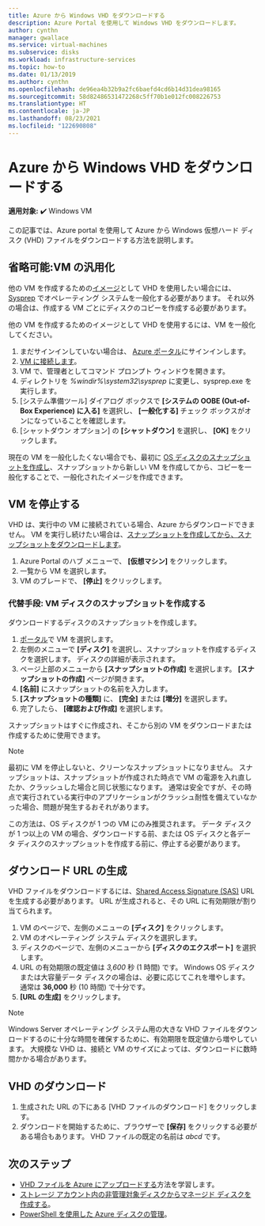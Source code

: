 ```yaml
---
title: Azure から Windows VHD をダウンロードする
description: Azure Portal を使用して Windows VHD をダウンロードします。
author: cynthn
manager: gwallace
ms.service: virtual-machines
ms.subservice: disks
ms.workload: infrastructure-services
ms.topic: how-to
ms.date: 01/13/2019
ms.author: cynthn
ms.openlocfilehash: de96ea4b32b9a2fc6baefd4cd6b14d31dea98165
ms.sourcegitcommit: 58d82486531472268c5ff70b1e012fc008226753
ms.translationtype: HT
ms.contentlocale: ja-JP
ms.lasthandoff: 08/23/2021
ms.locfileid: "122690808"
---
```

# <a name="download-a-windows-vhd-from-azure"></a>Azure から Windows VHD をダウンロードする

**適用対象:** :heavy_check_mark: Windows VM 

この記事では、Azure portal を使用して Azure から Windows 仮想ハード ディスク (VHD) ファイルをダウンロードする方法を説明します。

## <a name="optional-generalize-the-vm"></a>省略可能:VM の汎用化

他の VM を作成するための[イメージ](tutorial-custom-images.md)として VHD を使用したい場合には、[Sysprep](/windows-hardware/manufacture/desktop/sysprep--generalize--a-windows-installation) でオペレーティング システムを一般化する必要があります。 それ以外の場合は、作成する VM ごとにディスクのコピーを作成する必要があります。

他の VM を作成するためのイメージとして VHD を使用するには、VM を一般化してください。

1. まだサインインしていない場合は、 [Azure ポータル](https://portal.azure.com/)にサインインします。
2. [VM に接続します](connect-logon.md)。 
3. VM で、管理者としてコマンド プロンプト ウィンドウを開きます。
4. ディレクトリを *%windir%\system32\sysprep* に変更し、sysprep.exe を実行します。
5. [システム準備ツール] ダイアログ ボックスで **[システムの OOBE (Out-of-Box Experience) に入る]** を選択し、 **[一般化する]** チェック ボックスがオンになっていることを確認します。
6. [シャットダウン オプション] の **[シャットダウン]** を選択し、 **[OK]** をクリックします。 

現在の VM を一般化したくない場合でも、最初に [OS ディスクのスナップショットを作成し](#alternative-snapshot-the-vm-disk)、スナップショットから新しい VM を作成してから、コピーを一般化することで、一般化されたイメージを作成できます。

## <a name="stop-the-vm"></a>VM を停止する

VHD は、実行中の VM に接続されている場合、Azure からダウンロードできません。 VM を実行し続けたい場合は、[スナップショットを作成してから、スナップショットをダウンロードします](#alternative-snapshot-the-vm-disk)。

1. Azure Portal のハブ メニューで、 **[仮想マシン]** をクリックします。
1. 一覧から VM を選択します。
1. VM のブレードで、 **[停止]** をクリックします。

### <a name="alternative-snapshot-the-vm-disk"></a>代替手段: VM ディスクのスナップショットを作成する

ダウンロードするディスクのスナップショットを作成します。

1. [ポータル](https://portal.azure.com)で VM を選択します。
2. 左側のメニューで **[ディスク]** を選択し、スナップショットを作成するディスクを選択します。 ディスクの詳細が表示されます。  
3. ページ上部のメニューから **[スナップショットの作成]** を選択します。 **[スナップショットの作成]** ページが開きます。
4. **[名前]** にスナップショットの名前を入力します。 
5. **[スナップショットの種類]** に、 **[完全]** または **[増分]** を選択します。
6. 完了したら、 **[確認および作成]** を選択します。

スナップショットはすぐに作成され、そこから別の VM をダウンロードまたは作成するために使用できます。

> [!NOTE]
> 最初に VM を停止しないと、クリーンなスナップショットになりません。 スナップショットは、スナップショットが作成された時点で VM の電源を入れ直したか、クラッシュした場合と同じ状態になります。  通常は安全ですが、その時点で実行されている実行中のアプリケーションがクラッシュ耐性を備えていなかった場合、問題が発生するおそれがあります。
>  
> この方法は、OS ディスクが 1 つの VM にのみ推奨されます。 データ ディスクが 1 つ以上の VM の場合、ダウンロードする前、または OS ディスクと各データ ディスクのスナップショットを作成する前に、停止する必要があります。

## <a name="generate-download-url"></a>ダウンロード URL の生成

VHD ファイルをダウンロードするには、[Shared Access Signature (SAS)](../../storage/common/storage-sas-overview.md?toc=/azure/virtual-machines/windows/toc.json) URL を生成する必要があります。 URL が生成されると、その URL に有効期限が割り当てられます。

1. VM のページで、左側のメニューの **[ディスク]** をクリックします。
1. VM のオペレーティング システム ディスクを選択します。
1. ディスクのページで、左側のメニューから **[ディスクのエクスポート]** を選択します。
1. URL の有効期限の既定値は *3,600* 秒 (1 時間) です。 Windows OS ディスクまたは大容量データ ディスクの場合は、必要に応じてこれを増やします。 通常は **36,000** 秒 (10 時間) で十分です。
1. **[URL の生成]** をクリックします。

> [!NOTE]
> Windows Server オペレーティング システム用の大きな VHD ファイルをダウンロードするのに十分な時間を確保するために、有効期限を既定値から増やしています。 大規模な VHD は、接続と VM のサイズによっては、ダウンロードに数時間かかる場合があります。 
> 
> 

## <a name="download-vhd"></a>VHD のダウンロード

1. 生成された URL の下にある [VHD ファイルのダウンロード] をクリックします。
1. ダウンロードを開始するために、ブラウザーで **[保存]** をクリックする必要がある場合もあります。 VHD ファイルの既定の名前は *abcd* です。

## <a name="next-steps"></a>次のステップ

- [VHD ファイルを Azure にアップロードする](upload-generalized-managed.md)方法を学習します。 
- [ストレージ アカウント内の非管理対象ディスクからマネージド ディスクを作成する](attach-disk-ps.md)。
- [PowerShell を使用した Azure ディスクの管理](tutorial-manage-data-disk.md)。
